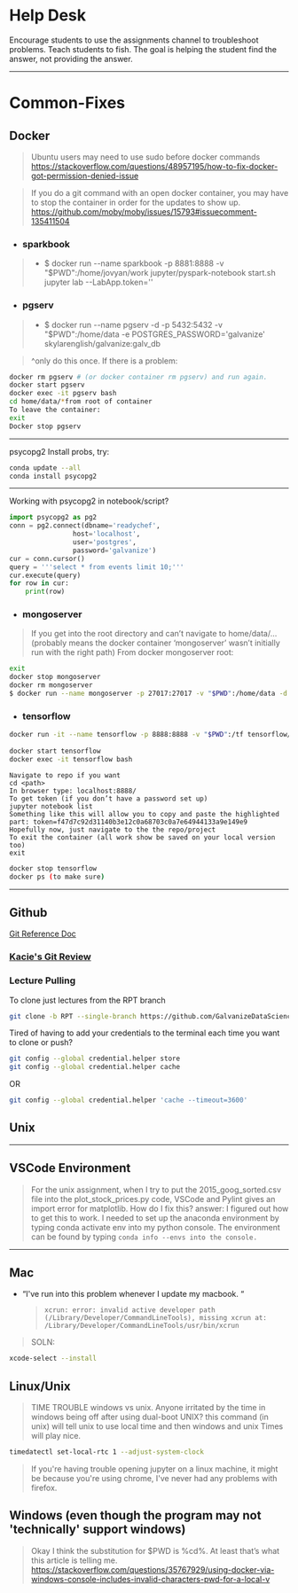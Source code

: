 # Help Desk  
Encourage students to use the assignments channel to troubleshoot problems. Teach students to fish. The goal is helping the student find the answer, not providing the answer.

_______________

# Common-Fixes

## Docker  

> Ubuntu users may need to use sudo before docker commands
> https://stackoverflow.com/questions/48957195/how-to-fix-docker-got-permission-denied-issue


> If you do a git command with an open docker container, you may have to stop the container in order for the updates to show up.
> https://github.com/moby/moby/issues/15793#issuecomment-135411504


- ### sparkbook
> - $ docker run --name sparkbook -p 8881:8888 -v "$PWD":/home/jovyan/work jupyter/pyspark-notebook start.sh jupyter lab --LabApp.token=''

- ### pgserv  
> - $ docker run --name pgserv -d -p 5432:5432 -v "$PWD":/home/data -e POSTGRES_PASSWORD='galvanize' skylarenglish/galvanize:galv_db

> ^only do this once. If there is a problem:

``` bash
docker rm pgserv # (or docker container rm pgserv) and run again.
docker start pgserv
docker exec -it pgserv bash
cd home/data/*from root of container 
To leave the container:
exit
Docker stop pgserv
```
____

psycopg2 Install probs, try:
``` bash
conda update --all
conda install psycopg2
```
____

Working with psycopg2 in notebook/script?

```	python
import psycopg2 as pg2
conn = pg2.connect(dbname='readychef',
				host='localhost',
				user='postgres',
				password='galvanize')
cur = conn.cursor()
query = '''select * from events limit 10;'''
cur.execute(query)
for row in cur:
	print(row)
```

- ### mongoserver  

> If you get into the root directory and can’t navigate to home/data/…
(probably means the docker container ‘mongoserver’ wasn’t initially run with the right path)
From docker mongoserver root:

``` bash
exit
docker stop mongoserver
docker rm mongoserver
$ docker run --name mongoserver -p 27017:27017 -v "$PWD":/home/data -d mongo
```

- ### tensorflow
``` bash 
docker run -it --name tensorflow -p 8888:8888 -v "$PWD":/tf tensorflow/tensorflow:2.0.0a0-py3-jupyter
	
docker start tensorflow
docker exec -it tensorflow bash
```
	Navigate to repo if you want 
	cd <path>
	In browser type: localhost:8888/
	To get token (if you don’t have a password set up)
	jupyter notebook list
	Something like this will allow you to copy and paste the highlighted part: token=f47d7c92d31140b3e12c0a68703c0a7e64944133a9e149e9
	Hopefully now, just navigate to the the repo/project
	To exit the container (all work show be saved on your local version too)
	exit

``` bash
docker stop tensorflow
docker ps (to make sure)
```

____

## Github  

[Git Reference Doc](https://github.com/GalvanizeDataScience/course-outline/blob/21-02-DS-RPP/quick-reference/Git.pdf)


### [Kacie's Git Review](https://zoom.us/rec/share/woTbzJ12anB-q_dDd6_g5K_6k6ydmgxMzWVGLncsBQ7hnV_nVNwdfHxNnJuZbS2w.7pkatu8jYvAJ5477?startTime=1619659988000)

### Lecture Pulling
To clone just lectures from the RPT branch

``` bash
git clone -b RPT --single-branch https://github.com/GalvanizeDataScience/lectures.git
```

Tired of having to add your credentials to the terminal each time you want to clone or push?
``` bash
git config --global credential.helper store
git config --global credential.helper cache
```
OR

``` bash
git config --global credential.helper 'cache --timeout=3600'
```

## Unix

<!-- I think something was supposed to go here. It was emtpy when I found it -->
____
## VSCode Environment
> For the unix assignment, when I try to put the 2015_goog_sorted.csv file into the plot_stock_prices.py code, VSCode and Pylint gives an import error for matplotlib. How do I fix this?
> answer:
> I figured out how to get this to work. I needed to set up the anaconda environment by typing conda activate env into my python console. The environment can be found by typing `conda info --envs into the console.`
____


## Mac
- “I've run into this problem whenever I update my macbook. “
	> `xcrun: error: invalid active developer path (/Library/Developer/CommandLineTools), missing xcrun at: /Library/Developer/CommandLineTools/usr/bin/xcrun` 

> SOLN:

```bash
xcode-select --install
```

## Linux/Unix

> TIME TROUBLE windows vs unix.
> Anyone irritated by the time in windows being off after using dual-boot UNIX?
this command (in unix) will tell unix to use local time and then windows and unix Times will play nice.

```bash
timedatectl set-local-rtc 1 --adjust-system-clock
```

> If you're having trouble opening jupyter on a linux machine, it might be because you're using chrome, I've never had any problems with firefox. 

## Windows (even though the program may not 'technically' support windows)

> Okay I think the substitution for $PWD is %cd%. At least that’s what this article is telling me. https://stackoverflow.com/questions/35767929/using-docker-via-windows-console-includes-invalid-characters-pwd-for-a-local-v